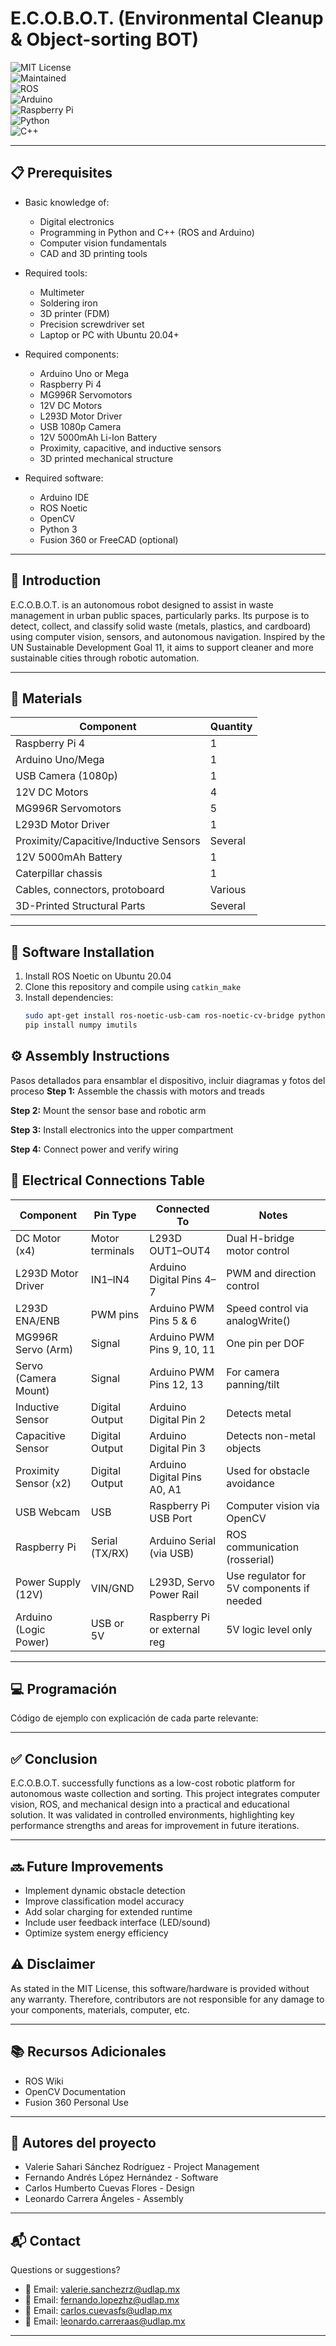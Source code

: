 # E.C.O.B.O.T. (Environmental Cleanup & Object-sorting BOT)

![MIT License](https://img.shields.io/badge/License-MIT-yellow?style=for-the-badge)  
![Maintained](https://img.shields.io/badge/status-maintained-brightgreen?style=for-the-badge)  
![ROS](https://img.shields.io/badge/ROS-22314E?style=for-the-badge&logo=ros&logoColor=white)  
![Arduino](https://img.shields.io/badge/Arduino-00979D?style=for-the-badge&logo=arduino&logoColor=white)  
![Raspberry Pi](https://img.shields.io/badge/Raspberry%20Pi-C51A4A?style=for-the-badge&logo=raspberry-pi&logoColor=white)  
![Python](https://img.shields.io/badge/Python-3776AB?style=for-the-badge&logo=python&logoColor=white)  
![C++](https://img.shields.io/badge/C++-00599C?style=for-the-badge&logo=c%2B%2B&logoColor=white)

---

## 📋 Prerequisites

- Basic knowledge of:
  - Digital electronics
  - Programming in Python and C++ (ROS and Arduino)
  - Computer vision fundamentals
  - CAD and 3D printing tools

- Required tools:
  - Multimeter
  - Soldering iron
  - 3D printer (FDM)
  - Precision screwdriver set
  - Laptop or PC with Ubuntu 20.04+

- Required components:
  - Arduino Uno or Mega
  - Raspberry Pi 4
  - MG996R Servomotors
  - 12V DC Motors
  - L293D Motor Driver
  - USB 1080p Camera
  - 12V 5000mAh Li-Ion Battery
  - Proximity, capacitive, and inductive sensors
  - 3D printed mechanical structure

- Required software:
  - Arduino IDE
  - ROS Noetic
  - OpenCV
  - Python 3
  - Fusion 360 or FreeCAD (optional)

---

## 📖 Introduction

E.C.O.B.O.T. is an autonomous robot designed to assist in waste management in urban public spaces, particularly parks. Its purpose is to detect, collect, and classify solid waste (metals, plastics, and cardboard) using computer vision, sensors, and autonomous navigation. Inspired by the UN Sustainable Development Goal 11, it aims to support cleaner and more sustainable cities through robotic automation.

---

## 🔩 Materials

| Component                        | Quantity |
|----------------------------------|----------|
| Raspberry Pi 4                   | 1        |
| Arduino Uno/Mega                 | 1        |
| USB Camera (1080p)               | 1        |
| 12V DC Motors                    | 4        |
| MG996R Servomotors               | 5        |
| L293D Motor Driver               | 1        |
| Proximity/Capacitive/Inductive Sensors | Several  |
| 12V 5000mAh Battery              | 1        |
| Caterpillar chassis              | 1        |
| Cables, connectors, protoboard   | Various  |
| 3D-Printed Structural Parts      | Several  |

---

## 💾 Software Installation

1. Install ROS Noetic on Ubuntu 20.04  
2. Clone this repository and compile using `catkin_make`  
3. Install dependencies:
   ```bash
   sudo apt-get install ros-noetic-usb-cam ros-noetic-cv-bridge python3-opencv
   pip install numpy imutils

## ⚙️ Assembly Instructions

Pasos detallados para ensamblar el dispositivo, incluir diagramas y fotos del proceso
**Step 1:** Assemble the chassis with motors and treads

**Step 2:** Mount the sensor base and robotic arm

**Step 3:** Install electronics into the upper compartment

**Step 4:** Connect power and verify wiring

## 🔌 Electrical Connections Table

| Component                  | Pin Type         | Connected To                 | Notes                                      |
|---------------------------|------------------|------------------------------|--------------------------------------------|
| DC Motor (x4)             | Motor terminals  | L293D OUT1–OUT4              | Dual H-bridge motor control                |
| L293D Motor Driver        | IN1–IN4           | Arduino Digital Pins 4–7     | PWM and direction control                  |
| L293D ENA/ENB             | PWM pins          | Arduino PWM Pins 5 & 6       | Speed control via analogWrite()           |
| MG996R Servo (Arm)        | Signal            | Arduino PWM Pins 9, 10, 11   | One pin per DOF                            |
| Servo (Camera Mount)      | Signal            | Arduino PWM Pins 12, 13      | For camera panning/tilt                    |
| Inductive Sensor          | Digital Output    | Arduino Digital Pin 2        | Detects metal                              |
| Capacitive Sensor         | Digital Output    | Arduino Digital Pin 3        | Detects non-metal objects                  |
| Proximity Sensor (x2)     | Digital Output    | Arduino Digital Pins A0, A1  | Used for obstacle avoidance                |
| USB Webcam                | USB               | Raspberry Pi USB Port        | Computer vision via OpenCV                 |
| Raspberry Pi              | Serial (TX/RX)    | Arduino Serial (via USB)     | ROS communication (rosserial)             |
| Power Supply (12V)        | VIN/GND           | L293D, Servo Power Rail      | Use regulator for 5V components if needed  |
| Arduino (Logic Power)     | USB or 5V         | Raspberry Pi or external reg | 5V logic level only                        |


---

## 💻 Programación

Código de ejemplo con explicación de cada parte relevante:

---

## ✅ Conclusion

E.C.O.B.O.T. successfully functions as a low-cost robotic platform for autonomous waste collection and sorting. This project integrates computer vision, ROS, and mechanical design into a practical and educational solution. It was validated in controlled environments, highlighting key performance strengths and areas for improvement in future iterations.

---

## 🔜 Future Improvements

- Implement dynamic obstacle detection
- Improve classification model accuracy
- Add solar charging for extended runtime
- Include user feedback interface (LED/sound)
- Optimize system energy efficiency

## ⚠️ Disclaimer
As stated in the MIT License, this software/hardware is provided without any warranty. Therefore, contributors are not responsible for any damage to your components, materials, computer, etc.

---

## 📚 Recursos Adicionales
- ROS Wiki
- OpenCV Documentation
- Fusion 360 Personal Use
---

## 👥 Autores del proyecto

- Valerie Sahari Sánchez Rodríguez - Project Management
- Fernando Andrés López Hernández - Software 
- Carlos Humberto Cuevas Flores - Design 
- Leonardo Carrera Ángeles - Assembly

---

## 📬 Contact
Questions or suggestions?

- 📧 Email: valerie.sanchezrz@udlap.mx
- 📧 Email: fernando.lopezhz@udlap.mx
- 📧 Email: carlos.cuevasfs@udlap.mx
- 📧 Email: leonardo.carreraas@udlap.mx

---
